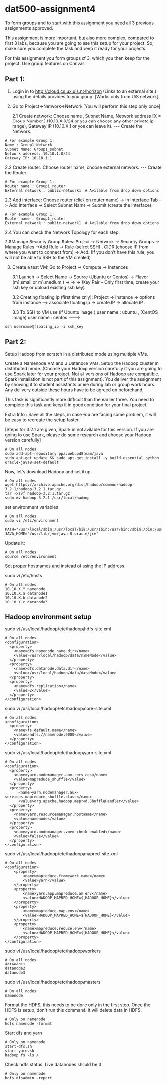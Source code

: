 # dat500-assignment4

To form groups and to start with this assignment you need all 3 previous assignments approved.

This assignment is more important, but also more complex, compared to first 3 labs, because you are going to use this setup for your project. So, make sure you complete the task and keep it ready for your projects.  

For this assignment you form groups of 3, which you then keep for the project. Use group features on Canvas. 

## Part 1: 

1. Login in to http://cloud.cs.ux.uis.no/horizon (Links to an external site.) using the details provides to you group. [Works only from UiS network]
2. Go to Project->Network->Network  [You will perform this step only once] 

   2.1 Create network: Choose name , Subnet Name, Network address [X = Group Number.] (10.10.X.0/24 or you can choose any other private ip range), Gateway IP (10.10.X.1 or you can leave it).  --- Create the Network. 
```
# For example Group 1: 
Name : Group1_Network
Subnet Name: Group1_subnet
Network address: 10.10.1.0/24
Gateway IP: 10.10.1.1
```

   2.2 Create router: Choose router name, choose external network. --- Create the Router. 
```
# For example Group 1: 
Router name : Group1_router
External network : public-network1  # Avilable from drop down options
```

   2.3 Add interface: Choose router (click on router name) -> In Interface Tab -> Add Interface -> Select Subnet Name -> Submit (create the interface). 
```
# For example Group 1: 
Router name : Group1_router
External network : public-network1  # Avilable from drop down options
```

   2.4 You can check the Network Topology for each step. 
   
   2.5Manage Security Group Rules: Project -> Network -> Security Groups -> Manage Rules ->Add Rule -> Rule (select SSH) , CIDR (choose IP from where you want to connect from) -> Add.   (If you don’t have this rule, you will not be able to SSH to the VM created)


3. Create a test VM: Go to Project -> Compute -> Instances 

   3.1 Launch -> Select Name -> Source (Ubuntu or Centos) -> Flavor (m1.small or m1.medium ) -> -> -> (Key Pair – Only first time, create your ssh key or upload existing ssh key).

   3.2 Creating floating ip (first time only): Project -> Instance -> options from instance --> associate floating ip -> create IP -> allocate IP .

   3.3 To SSH to VM use (if Ubuntu image ) user name : ubuntu ,  (CentOS image) user name : centos  --->      
```
ssh username@floating_ip -i ssh_key
```

## Part 2: 

Setup Hadoop from scratch in a distributed mode using multiple VMs. 

Create a Namenode VM and 3 Datanode VMs. 
Setup the Hadoop cluster in distributed mode. (Choose your Hadoop version carefully if you are going to use Spark later for your project. Not all versions of Hadoop are compatible. Spark installation is not part of this assignment). 
You deliver the assignment by showing it to student assistants or me during lab or group work hours. Any delivery outside these hours have to be agreed on beforehand. 

This task is significantly more difficult than the earlier three. You need to complete this task and keep it in good condition for your final project. 

Extra Info : Save all the steps, in case you are facing some problem, it will be easy to recreate the setup faster. 

[Steps for 3.2.1 are given, Spark in not avilable for this version. If you are going to use Spark, please do some research and choose your Hadoop version carefully]

```
# On all nodes
sudo add-apt-repository ppa:webupd8team/java
sudo apt-get update && sudo apt-get install -y build-essential python oracle-java8-set-default
```

Now, let's download Hadoop and set it up.
```
# On all nodes
wget https://archive.apache.org/dist/hadoop/common/hadoop-3.2.1/hadoop-3.2.1.tar.gz
tar -xzvf hadoop-3.2.1.tar.gz
sudo mv hadoop-3.2.1 /usr/local/hadoop
```
set environment variables
```
# On all nodes
sudo vi /etc/environment

PATH="/usr/local/sbin:/usr/local/bin:/usr/sbin:/usr/bin:/sbin:/bin:/usr/games:/usr/local/games:/usr/local/hadoop/bin:/usr/local/hadoop/sbin"
JAVA_HOME="/usr/lib/jvm/java-8-oracle/jre"
```

Update it:
```
# On all nodes
source /etc/environment
```

Set proper hostnames and instead of using the IP address.

sudo vi /etc/hosts
```
# On all nodes
10.10.X.Y namenode
10.10.X.a datanode1
10.10.X.b datanode2
10.10.X.c datanode3
```

## Hadoop environment setup
sudo vi /usr/local/hadoop/etc/hadoop/hdfs-site.xml

```
# On all nodes
<configuration>
  <property>
    <name>dfs.namenode.name.dir</name>
    <value>/usr/local/hadoop/data/nameNode</value>
  </property>
  <property>
    <name>dfs.datanode.data.dir</name>
    <value>/usr/local/hadoop/data/dataNode</value>
  </property>
  <property>
    <name>dfs.replication</name>
    <value>2</value>
  </property>
</configuration>
```

sudo vi /usr/local/hadoop/etc/hadoop/core-site.xml

```
# On all nodes
<configuration>
  <property>
    <name>fs.default.name</name>
    <value>hdfs://namenode:9000</value>
  </property>
</configuration>
```

sudo vi /usr/local/hadoop/etc/hadoop/yarn-site.xml
```
# On all nodes
<configuration>
  <property>
    <name>yarn.nodemanager.aux-services</name>
    <value>mapreduce_shuffle</value>
  </property>
  <property>
      <name>yarn.nodemanager.aux-services.mapreduce_shuffle.class</name>
      <value>org.apache.hadoop.mapred.ShuffleHandler</value>
  </property>
  <property>
    <name>yarn.resourcemanager.hostname</name>
    <value>namenode</value>
  </property>
  <property>
    <name>yarn.nodemanager.vmem-check-enabled</name>
    <value>false</value>
  </property>
</configuration>
```

sudo vi /usr/local/hadoop/etc/hadoop/mapred-site.xml
```
# On all nodes
<configuration>
    <property>
        <name>mapreduce.framework.name</name>
        <value>yarn</value>
    </property>
    <property>
        <name>yarn.app.mapreduce.am.env</name>
        <value>HADOOP_MAPRED_HOME=${HADOOP_HOME}</value>
    </property>
    <property>
        <name>mapreduce.map.env</name>
        <value>HADOOP_MAPRED_HOME=${HADOOP_HOME}</value>
    </property>
    <property>
        <name>mapreduce.reduce.env</name>
        <value>HADOOP_MAPRED_HOME=${HADOOP_HOME}</value>
    </property>
</configuration>
```

sudo vi /usr/local/hadoop/etc/hadoop/workers
```
# On all nodes
datanode1
datanode2
datanode3
```

sudo vi /usr/local/hadoop/etc/hadoop/masters
```
# On all nodes
namenode
```

Format the HDFS, this needs to be done only in the first step. Once the HDFS is setup, don't run this command. It will delete data in HDFS.
```
# Only on namenode
hdfs namenode -format
```

Start dfs and yarn
```
# Only on namenode
start-dfs.sh
start-yarn.sh
hadoop fs -ls /
```

Check hdfs status: Live datanodes should be 3
```
# Only on namenode
hdfs dfsadmin -report
```


```
```
